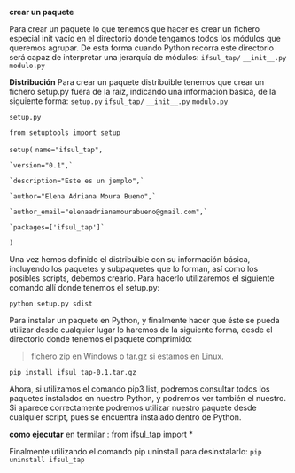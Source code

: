 **crear un paquete**

Para crear un paquete lo que tenemos que hacer es crear un fichero especial init vacío en el directorio donde tengamos todos los módulos que queremos agrupar. De esta forma cuando Python recorra este directorio será capaz de interpretar una jerarquía de módulos:
`ifsul_tap/`
    `__init__.py`
    `modulo.py`

**Distribución**
Para crear un paquete distribuible tenemos que crear un fichero setup.py fuera de la raíz, indicando una información básica, de la siguiente forma:
`setup.py`
`ifsul_tap/`
    `__init__.py`
    `modulo.py`

`setup.py`

`from setuptools import setup`

`setup(`
    `name="ifsul_tap",`

    `version="0.1",`

    `description="Este es un jemplo",`

    `author="Elena Adriana Moura Bueno",`

    `author_email="elenaadrianamourabueno@gmail.com",`

    `packages=['ifsul_tap']`
`)`

Una vez hemos definido el distribuible con su información básica, incluyendo los paquetes y subpaquetes que lo forman, así como los posibles scripts, debemos crearlo. Para hacerlo utilizaremos el siguiente comando allí donde tenemos el setup.py:


`python setup.py sdist`

Para instalar un paquete en Python, y finalmente hacer que éste se pueda utilizar desde cualquier lugar lo haremos de la siguiente forma, desde el directorio donde tenemos el paquete comprimido:

>fichero zip en Windows o tar.gz si estamos en Linux. 

`pip install ifsul_tap-0.1.tar.gz`


Ahora, si utilizamos el comando pip3 list, podremos consultar todos los paquetes instalados en nuestro Python, y podremos ver también el nuestro. Si aparece correctamente podremos utilizar nuestro paquete desde cualquier script, pues se encuentra instalado dentro de Python.

**como ejecutar**
en termilar : from ifsul_tap import *

Finalmente utilizando el comando pip uninstall para desinstalarlo:
`pip uninstall ifsul_tap`

